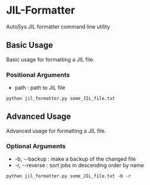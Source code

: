 # JIL-Formatter
AutoSys JIL formatter command line utility

## Basic Usage

Basic usage for formatting a JIL file.

### Positional Arguments
- path : path to JIL file

```python jil_formatter.py some_JIL_file.txt```

## Advanced Usage

Advanced usage for formatting a JIL file.

### Optional Arguments

- -b, --backup : make a backup of the changed file
- -r, --reverse : sort jobs in descending order by name

```python jil_formatter.py some_JIL_file.txt -b -r```
